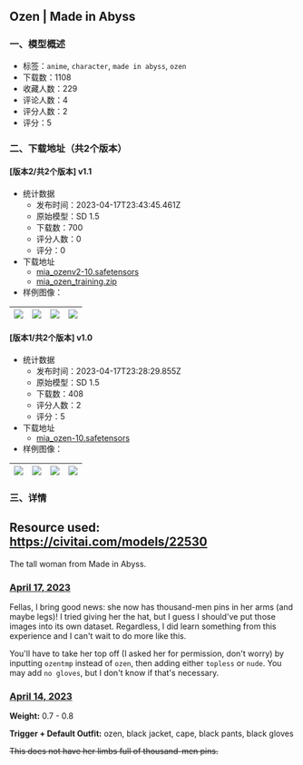 ## Ozen | Made in Abyss
### 一、模型概述

- 标签：`anime`, `character`, `made in abyss`, `ozen`
- 下载数：1108
- 收藏人数：229
- 评论人数：4
- 评分人数：2
- 评分：5

### 二、下载地址（共2个版本）

#### [版本2/共2个版本] v1.1

- 统计数据
  - 发布时间：2023-04-17T23:43:45.461Z
  - 原始模型：SD 1.5
  - 下载数：700
  - 评分人数：0
  - 评分：0
- 下载地址
  - [mia_ozenv2-10.safetensors](https://civitai.com/api/download/models/48512)
  - [mia_ozen_training.zip](https://civitai.com/api/download/models/48512?type=Training%20Data)
- 样例图像：

| <img src="https://image.civitai.com/xG1nkqKTMzGDvpLrqFT7WA/92de4a8f-d464-442a-0048-567572f70000/width=450/520960.jpeg" /> | <img src="https://image.civitai.com/xG1nkqKTMzGDvpLrqFT7WA/aff8e98d-92ff-4bf4-bced-eeaf59b20400/width=450/520962.jpeg" /> | <img src="https://image.civitai.com/xG1nkqKTMzGDvpLrqFT7WA/c8c7f196-3a33-45d7-4bd3-a294cded7100/width=450/520965.jpeg" /> | <img src="https://image.civitai.com/xG1nkqKTMzGDvpLrqFT7WA/1dc0a01e-cb5d-4f77-9d88-588afee13c00/width=450/520961.jpeg" /> |
| ---- | ---- | ---- | ---- |

#### [版本1/共2个版本] v1.0

- 统计数据
  - 发布时间：2023-04-17T23:28:29.855Z
  - 原始模型：SD 1.5
  - 下载数：408
  - 评分人数：2
  - 评分：5
- 下载地址
  - [mia_ozen-10.safetensors](https://civitai.com/api/download/models/45308)
- 样例图像：

| <img src="https://image.civitai.com/xG1nkqKTMzGDvpLrqFT7WA/605cfb82-f4b5-4ef8-6b27-9e05b1728d00/width=450/491397.jpeg" /> | <img src="https://image.civitai.com/xG1nkqKTMzGDvpLrqFT7WA/21628c84-7c8c-4fae-9b2e-303629bf0000/width=450/491396.jpeg" /> | <img src="https://image.civitai.com/xG1nkqKTMzGDvpLrqFT7WA/52a0e792-14d3-4380-0103-b4b3bb4cdc00/width=450/491395.jpeg" /> | <img src="https://image.civitai.com/xG1nkqKTMzGDvpLrqFT7WA/1b40d169-dc64-4638-fda1-91e434d1b400/width=450/491398.jpeg" /> |
| ---- | ---- | ---- | ---- |


### 三、详情
<h2><strong>Resource used: </strong><a target="_blank" rel="ugc" href="https://civitai.com/models/22530"><strong>https://civitai.com/models/22530</strong></a></h2><p>The tall woman from Made in Abyss.</p><h3><u>April 17, 2023</u></h3><p>Fellas, I bring good news: she now has thousand-men pins in her arms (and maybe legs)! I tried giving her the hat, but I guess I should've put those images into its own dataset. Regardless, I did learn something from this experience and I can't wait to do more like this.</p><p>You'll have to take her top off (I asked her for permission, don't worry) by inputting <code>ozentmp</code> instead of <code>ozen</code>, then adding either <code>topless</code> or <code>nude</code>. You may add <code>no gloves</code>, but I don't know if that's necessary.</p><h3><u>April 14, 2023</u></h3><p><strong>Weight:</strong> 0.7 - 0.8</p><p><strong>Trigger + Default Outfit:</strong> ozen, black jacket, cape, black pants, black gloves</p><p><s>This does not have her limbs full of thousand-men pins.</s></p>